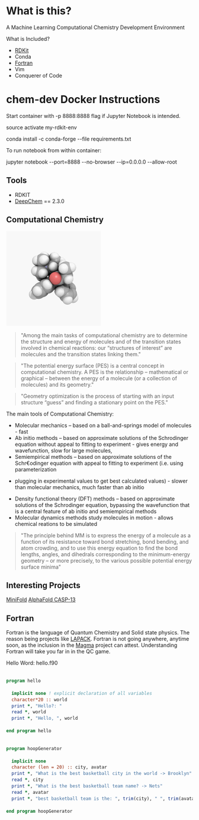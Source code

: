 # What is this?

A Machine Learning Computational Chemistry Development Environment

What is Included?

* [RDKit](https://www.rdkit.org/)
* Conda
* [Fortran](https://fortran-lang.org/) 
* Vim
* Conquerer of Code


# chem-dev Docker Instructions

Start container with -p 8888:8888 flag if Jupyter Notebook is intended. 

source activate my-rdkit-env

conda install -c conda-forge --file requirements.txt

To run notebook from within container: 

jupyter notebook --port=8888 --no-browser --ip=0.0.0.0 --allow-root


## Tools 

* RDKIT
* [DeepChem](https://github.com/deepchem/deepchem) == 2.3.0



## Computational Chemistry

![Qc Gif](qc.gif) 

> "Among the main tasks of computational chemistry are to determine the
structure and energy of molecules and of the transition states involved in
chemical
reactions: our “structures of interest” are molecules and the transition states
linking
them."

> "The potential energy surface (PES) is a central concept in computational chemistry.
A PES is the relationship – mathematical or graphical – between the energy of a
molecule (or a collection of molecules) and its geometry."

> "Geometry optimization is the process of starting with an input structure “guess”
and finding a stationary point on the PES."

The main tools of Computational Chemistry:

* Molecular mechanics – based on a ball-and-springs model of molecules - fast
* Ab initio methods – based on approximate solutions of the Schrodinger equation
without appeal to fitting to experiment - gives energy and wavefunction, slow
for large molecules, 
* Semiempirical methods – based on approximate solutions of the Schr€odinger
equation with appeal to fitting to experiment (i.e. using parameterization
- plugging in experimental values to get best calculated values) - slower than
  molecular mechanics, much faster than ab initio
* Density functional theory (DFT) methods – based on approximate solutions of the
Schrodinger equation, bypassing the wavefunction that is a central feature of
ab initio and semiempirical methods
* Molecular dynamics methods study molecules in motion - allows chemical
  reations to be simulated

> "The principle behind MM is to express the energy of a molecule as a function of
its resistance toward bond stretching, bond bending, and atom crowding, and to
use
this energy equation to find the bond lengths, angles, and dihedrals
corresponding to
the minimum-energy geometry – or more precisely, to the various possible
potential
energy surface minima"

## Interesting Projects

[MiniFold](https://github.com/hypnopump/MiniFold)
[AlphaFold CASP-13](https://github.com/deepmind/deepmind-research/tree/master/alphafold_casp13)


## Fortran 

Fortran is the language of Quantum Chemistry and Solid state physics.
The reason being projects like [LAPACK](http://www.netlib.org/lapack/). Fortran
is not going anywhere, anytime soon, as the inclusion in the
[Magma](http://icl.cs.utk.edu/projectsfiles/magma/doxygen/) project can attest. 
Understanding Fortran will take you far in in the QC game.

Hello Word: hello.f90

```fortran

program hello

  implicit none ! explicit declaration of all variables 
  character*20 :: world
  print *, "Hello?: "
  read *, world
  print *, "Hello, ", world 

end program hello 
```

```fortran

program hoopGenerator
  
  implicit none
  character (len = 20) :: city, avatar
  print *, "What is the best basketball city in the world -> Brooklyn"
  read *, city
  print *, "What is the best basketball team name? -> Nets" 
  read *, avatar 
  print *, "best basketball team is the: ", trim(city), " ", trim(avatar)

end program hoopGenerator

``` 
  

